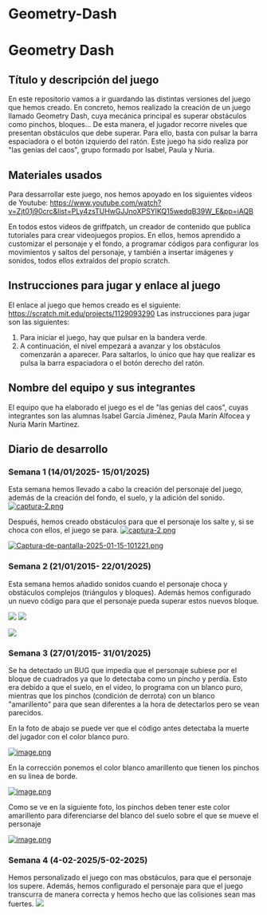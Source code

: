 
# Geometry-Dash
 # Geometry Dash

## Título y descripción del juego  
En este repositorio vamos a ir guardando las distintas versiones del juego que hemos creado. En concreto, hemos realizado la creación de un juego llamado Geometry Dash, cuya mecánica principal es superar obstáculos como pinchos, bloques...  De esta manera, el jugador recorre niveles que presentan obstáculos que debe superar. Para ello, basta con pulsar la barra espaciadora o el botón izquierdo del ratón.
Este juego ha sido realiza por "las genias del caos", grupo formado por Isabel, Paula y Nuria. 

## Materiales usados 

Para dessarrollar este juego, nos hemos apoyado en los siguientes vídeos de Youtube: 
https://www.youtube.com/watch?v=Zjt01j90crc&list=PLy4zsTUHwGJJnoXPSYlKQ15wedqB39W_E&pp=iAQB 

En todos estos videos de griffpatch, un creador de contenido que publica tutoriales para crear videojuegos propios. En ellos, hemos aprendido a customizar el personaje y el fondo, a programar códigos para configurar los movimientos y saltos del personaje, y también a insertar imágenes y sonidos, todos ellos extraídos del propio scratch. 

## Instrucciones para jugar y enlace al juego  
El enlace al juego que hemos creado es el siguiente:
https://scratch.mit.edu/projects/1129093290 
Las instrucciones para jugar son las siguientes: 
1. Para iniciar el juego, hay que pulsar en la bandera verde. 
2. A continuación, el nivel empezará a avanzar y los obstáculos comenzarán a aparecer. Para saltarlos, lo único que hay que realizar es pulsa la barra espaciadora o el botón derecho del ratón.

## Nombre del equipo y sus integrantes 

 El equipo que ha elaborado el juego es el de "las genias del caos", cuyas integrantes son las alumnas Isabel García Jiménez, Paula Marín Alfocea y Nuria Marín Martínez. 

## Diario de desarrollo 

 
 ### Semana 1 (14/01/2025- 15/01/2025)
Esta semana hemos llevado a cabo la creación del personaje del juego, además de la creación del fondo, el suelo, y la adición del sonido.  
[![captura-2.png](https://i.postimg.cc/pL5LBPWt/captura-2.png)](https://postimg.cc/xXYQfDNs)

Después, hemos creado obstáculos para que el personaje los salte y, si se choca con ellos, el juego se para.
[![captura-2.png](https://i.postimg.cc/pL5LBPWt/captura-2.png)](https://postimg.cc/xXYQfDNs)

[![Captura-de-pantalla-2025-01-15-101221.png](https://i.postimg.cc/k5c3QHbm/Captura-de-pantalla-2025-01-15-101221.png)](https://postimg.cc/f3JrZBC2) 

###  Semana 2 (21/01/2015- 22/01/2025)

Esta semana hemos añadido sonidos cuando el personaje choca y obstáculos complejos (triángulos y bloques). Además hemos configurado un nuevo código para que el  personaje pueda superar estos nuevos bloque.

![](https://i.postimg.cc/8cgP8C4r/Captura-de-pantalla-2025-01-21-142007.png)
![](https://i.postimg.cc/52K44gpJ/Captura-de-pantalla-2025-01-21-142229.png)

![](https://i.postimg.cc/XvZVp5DC/Captura-de-pantalla-2025-01-22-101513.png)

### Semana 3 (27/01/2015- 31/01/2025)


Se ha detectado un BUG que impedía que el personaje subiese por el bloque de cuadrados ya que lo detectaba como un pincho y perdía. Esto era debido a que el suelo, en el video, lo programa con un blanco puro, mientras que los pinchos (condición de derrota) con un blanco "amarillento" para que sean diferentes a la hora de detectarlos pero se vean parecidos.

En la foto de abajo se puede ver que el código antes detectaba la muerte del jugador con el color blanco puro.

[![image.png](https://i.postimg.cc/Nfg74XLr/image.png)](https://postimg.cc/s1NhfvYV)


En la corrección ponemos el color blanco amarillento que tienen los pinchos en su linea de borde.

[![image.png](https://i.postimg.cc/5NwTHLTY/image.png)](https://postimg.cc/0bycFM8P)

Como se ve en la siguiente foto, los pinchos deben tener este color amarillento para diferenciarse del blanco del suelo sobre el que se mueve el personaje

[![image.png](https://i.postimg.cc/QxHVhNyy/image.png)](https://postimg.cc/7frqN4D3)

### Semana 4 (4-02-2025/5-02-2025)
Hemos personalizado el juego con mas obstáculos, para que el personaje los supere. Además, hemos configurado el personaje para que el juego transcurra de manera correcta y hemos hecho que las colisiones sean mas fuertes.
![](https://i.postimg.cc/4NNpVFZc/Captura-de-pantalla-2025-02-05-101703.png) 
